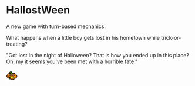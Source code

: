 # HallostWeen

A new game with turn-based mechanics.


What happens when a little boy gets lost in his hometown while trick-or-treating?

"Got lost in the night of Halloween? That is how you ended up in this place? 
Oh, my it seems you've been met with a horrible fate."

![Image Test](https://github.com/lefk36/HallostWeenWebsite/blob/main/New%20Piskel.png)
